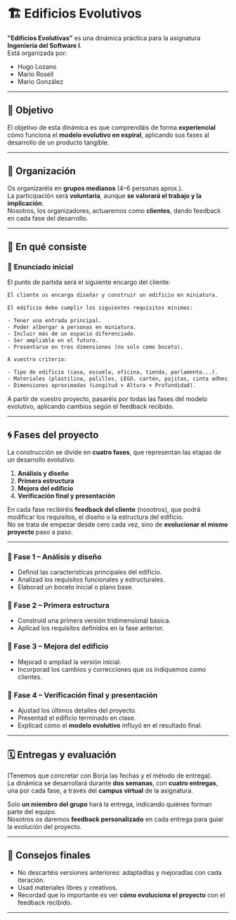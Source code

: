 # 🏗️ Edificios Evolutivos

**"Edificios Evolutivas”** es una dinámica práctica para la asignatura **Ingeniería del Software I**.  
Está organizada por:

- Hugo Lozano  
- Mario Rosell  
- Mario González  

---

## 🎯 Objetivo

El objetivo de esta dinámica es que comprendáis de forma **experiencial** cómo funciona el **modelo evolutivo en espiral**, aplicando sus fases al desarrollo de un producto tangible.

---

## 👥 Organización

Os organizaréis en **grupos medianos** (4–6 personas aprox.).  
La participación será **voluntaria**, aunque **se valorará el trabajo y la implicación**.  
Nosotros, los organizadores, actuaremos como **clientes**, dando feedback en cada fase del desarrollo.  

---

## 🧱 En qué consiste

### 📝 Enunciado inicial

El punto de partida será el siguiente encargo del cliente:

```txt
El cliente os encarga diseñar y construir un edificio en miniatura.

El edificio debe cumplir los siguientes requisitos mínimos:

- Tener una entrada principal.  
- Poder albergar a personas en miniatura.  
- Incluir más de un espacio diferenciado.  
- Ser ampliable en el futuro.  
- Presentarse en tres dimensiones (no solo como boceto).

A vuestro criterio:

- Tipo de edificio (casa, escuela, oficina, tienda, parlamento...).  
- Materiales (plastilina, palillos, LEGO, cartón, pajitas, cinta adhesiva...).  
- Dimensiones aproximadas (Longitud × Altura × Profundidad).
```

A partir de vuestro proyecto, pasaréis por todas las fases del modelo evolutivo, aplicando cambios según el feedback recibido.

---

## 🌀 Fases del proyecto

La construcción se divide en **cuatro fases**, que representan las etapas de un desarrollo evolutivo:

1. **Análisis y diseño**  
2. **Primera estructura**  
3. **Mejora del edificio**  
4. **Verificación final y presentación**

En cada fase recibiréis **feedback del cliente** (nosotros), que podrá modificar los requisitos, el diseño o la estructura del edificio.  
No se trata de empezar desde cero cada vez, sino de **evolucionar el mismo proyecto** paso a paso.

---

### 🔹 Fase 1 – Análisis y diseño

- Definid las características principales del edificio.  
- Analizad los requisitos funcionales y estructurales.  
- Elaborad un boceto inicial o plano base.

### 🔹 Fase 2 – Primera estructura

- Construid una primera versión tridimensional básica.  
- Aplicad los requisitos definidos en la fase anterior.

### 🔹 Fase 3 – Mejora del edificio

- Mejorad o ampliad la versión inicial.  
- Incorporad los cambios y correcciones que os indiquemos como clientes.

### 🔹 Fase 4 – Verificación final y presentación

- Ajustad los últimos detalles del proyecto.  
- Presentad el edificio terminado en clase.  
- Explicad cómo el **modelo evolutivo** influyó en el resultado final.

---

## 🗓️ Entregas y evaluación

(Tenemos que concretar con Borja las fechas y el método de entrega).  
La dinámica se desarrollará durante **dos semanas**, con **cuatro entregas**, una por cada fase, a través del **campus virtual** de la asignatura.  

Solo **un miembro del grupo** hará la entrega, indicando quiénes forman parte del equipo.  
Nosotros os daremos **feedback personalizado** en cada entrega para guiar la evolución del proyecto.

---

## 💬 Consejos finales

- No descartéis versiones anteriores: adaptadlas y mejoradlas con cada iteración.  
- Usad materiales libres y creativos.
- Recordad que lo importante es ver **cómo evoluciona el proyecto** con el feedback recibido.  

---
